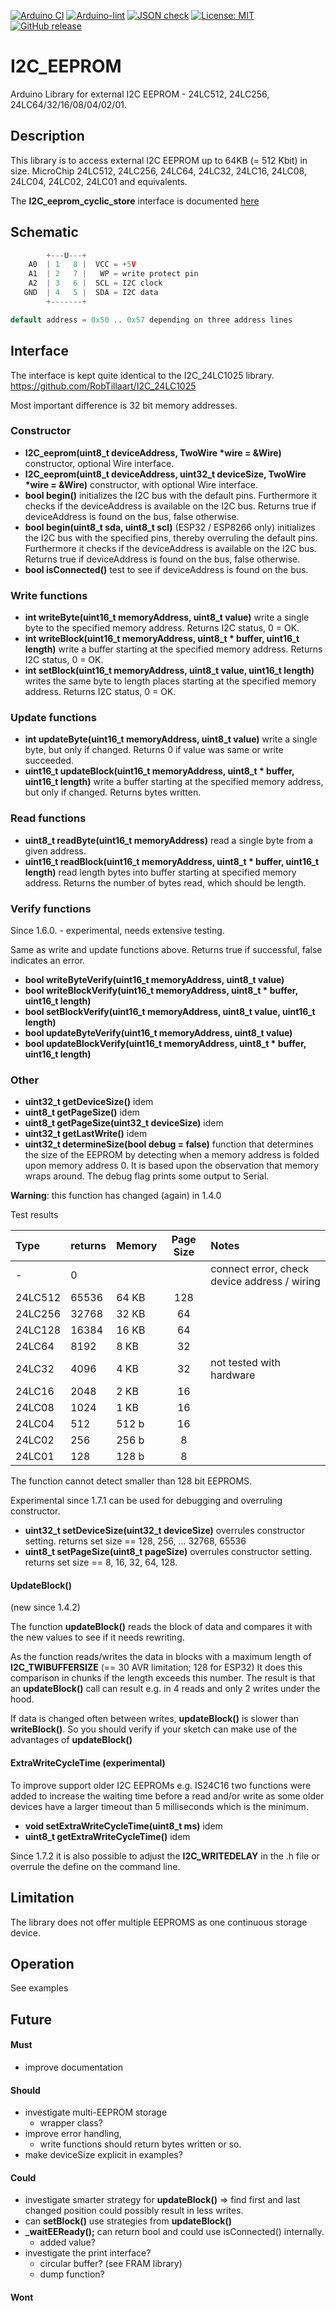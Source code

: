 
[![Arduino CI](https://github.com/RobTillaart/I2C_EEPROM/workflows/Arduino%20CI/badge.svg)](https://github.com/marketplace/actions/arduino_ci)
[![Arduino-lint](https://github.com/RobTillaart/I2C_EEPROM/actions/workflows/arduino-lint.yml/badge.svg)](https://github.com/RobTillaart/I2C_EEPROM/actions/workflows/arduino-lint.yml)
[![JSON check](https://github.com/RobTillaart/I2C_EEPROM/actions/workflows/jsoncheck.yml/badge.svg)](https://github.com/RobTillaart/I2C_EEPROM/actions/workflows/jsoncheck.yml)
[![License: MIT](https://img.shields.io/badge/license-MIT-green.svg)](https://github.com/RobTillaart/I2C_EEPROM/blob/master/LICENSE)
[![GitHub release](https://img.shields.io/github/release/RobTillaart/I2C_EEPROM.svg?maxAge=3600)](https://github.com/RobTillaart/I2C_EEPROM/releases)


# I2C_EEPROM

Arduino Library for external I2C EEPROM - 24LC512, 24LC256, 24LC64/32/16/08/04/02/01.


## Description

This library is to access external I2C EEPROM up to 64KB (= 512 Kbit) in size.
MicroChip 24LC512, 24LC256, 24LC64, 24LC32, 24LC16, 24LC08, 24LC04, 24LC02, 24LC01 and equivalents.


The **I2C_eeprom_cyclic_store** interface is documented [here](README_cyclic_store.md)


## Schematic

```cpp
        +---U---+
    A0  | 1   8 |  VCC = +5V
    A1  | 2   7 |   WP = write protect pin
    A2  | 3   6 |  SCL = I2C clock
   GND  | 4   5 |  SDA = I2C data
        +-------+

default address = 0x50 .. 0x57 depending on three address lines

```


## Interface

The interface is kept quite identical to the I2C_24LC1025 library.
https://github.com/RobTillaart/I2C_24LC1025

Most important difference is 32 bit memory addresses.


### Constructor

- **I2C_eeprom(uint8_t deviceAddress, TwoWire \*wire = &Wire)** constructor, 
optional Wire interface.
- **I2C_eeprom(uint8_t deviceAddress, uint32_t deviceSize, TwoWire \*wire = &Wire)** 
constructor, with optional Wire interface.
- **bool begin()** initializes the I2C bus with the default pins.
Furthermore it checks if the deviceAddress is available on the I2C bus.
Returns true if deviceAddress is found on the bus, false otherwise.
- **bool begin(uint8_t sda, uint8_t scl)** (ESP32 / ESP8266 only)
initializes the I2C bus with the specified pins, thereby overruling the default pins.
Furthermore it checks if the deviceAddress is available on the I2C bus.
Returns true if deviceAddress is found on the bus, false otherwise.
- **bool isConnected()** test to see if deviceAddress is found on the bus.


### Write functions

- **int writeByte(uint16_t memoryAddress, uint8_t value)** write a single byte to 
the specified memory address.
Returns I2C status, 0 = OK.
- **int writeBlock(uint16_t memoryAddress, uint8_t \* buffer, uint16_t length)** 
write a buffer starting at the specified memory address.
 Returns I2C status, 0 = OK.
- **int setBlock(uint16_t memoryAddress, uint8_t value, uint16_t length)** writes 
the same byte to length places starting at the specified memory address.
Returns I2C status, 0 = OK.


### Update functions

- **int updateByte(uint16_t memoryAddress, uint8_t value)** write a single byte, 
but only if changed.
Returns 0 if value was same or write succeeded.
- **uint16_t updateBlock(uint16_t memoryAddress, uint8_t \* buffer, uint16_t length)** 
write a buffer starting at the specified memory address, but only if changed.
Returns bytes written.


### Read functions

- **uint8_t readByte(uint16_t memoryAddress)** read a single byte from a given address.
- **uint16_t readBlock(uint16_t memoryAddress, uint8_t \* buffer, uint16_t length)** 
read length bytes into buffer starting at specified memory address.
Returns the number of bytes read, which should be length.


### Verify functions

Since 1.6.0. - experimental, needs extensive testing.

Same as write and update functions above. Returns true if successful, false indicates an error.

- **bool writeByteVerify(uint16_t memoryAddress, uint8_t value)**
- **bool writeBlockVerify(uint16_t memoryAddress, uint8_t \* buffer,  uint16_t length)**
- **bool setBlockVerify(uint16_t memoryAddress, uint8_t value, uint16_t length)**
- **bool updateByteVerify(uint16_t memoryAddress, uint8_t value)**
- **bool updateBlockVerify(uint16_t memoryAddress, uint8_t \* buffer, uint16_t length)**


### Other

- **uint32_t getDeviceSize()** idem
- **uint8_t  getPageSize()** idem
- **uint8_t  getPageSize(uint32_t deviceSize)** idem
- **uint32_t getLastWrite()** idem
- **uint32_t determineSize(bool debug = false)**
function that determines the size of the EEPROM by detecting when a memory address 
is folded upon memory address 0.
It is based upon the observation that memory wraps around.
The debug flag prints some output to Serial.

**Warning**: this function has changed (again) in 1.4.0

Test results

| Type    | returns |  Memory  | Page Size | Notes |
|:--------|:--------|:---------|:---------:|:------|
|  -      |    0    |          |           | connect error, check device address / wiring |
| 24LC512 |  65536  |  64 KB   |   128     |       |
| 24LC256 |  32768  |  32 KB   |    64     |       |
| 24LC128 |  16384  |  16 KB   |    64     |       |
| 24LC64  |   8192  |   8 KB   |    32     |       |
| 24LC32  |   4096  |   4 KB   |    32     | not tested with hardware |
| 24LC16  |   2048  |   2 KB   |    16     |       |
| 24LC08  |   1024  |   1 KB   |    16     |       |
| 24LC04  |    512  |  512 b   |    16     |       |
| 24LC02  |    256  |  256 b   |     8     |       |
| 24LC01  |    128  |  128 b   |     8     |       |

The function cannot detect smaller than 128 bit EEPROMS.


Experimental since 1.7.1 can be used for debugging and overruling constructor.

- **uint32_t setDeviceSize(uint32_t deviceSize)** overrules constructor setting.
returns set size == 128, 256, ... 32768, 65536
- **uint8_t setPageSize(uint8_t pageSize)** overrules constructor setting.
returns set size == 8, 16, 32, 64, 128.


#### UpdateBlock()

(new since 1.4.2)

The function **updateBlock()** reads the block of data and compares it with the new values to see if it needs rewriting.

As the function reads/writes the data in blocks with a maximum length of **I2C_TWIBUFFERSIZE** 
(== 30 AVR limitation; 128 for ESP32) 
It does this comparison in chunks if the length exceeds this number.
The result is that an **updateBlock()** call can result e.g. in 4 reads and only 2 writes under the hood.

If data is changed often between writes, **updateBlock()** is slower than **writeBlock()**.
So you should verify if your sketch can make use of the advantages of **updateBlock()**


#### ExtraWriteCycleTime (experimental)

To improve support older I2C EEPROMs e.g. IS24C16 two functions were 
added to increase the waiting time before a read and/or write as some 
older devices have a larger timeout
than 5 milliseconds which is the minimum.

- **void     setExtraWriteCycleTime(uint8_t ms)** idem
- **uint8_t  getExtraWriteCycleTime()** idem

Since 1.7.2 it is also possible to adjust the **I2C_WRITEDELAY** in the .h file
or overrule the define on the command line.


## Limitation

The library does not offer multiple EEPROMS as one continuous storage device. 


## Operation

See examples

## Future

#### Must

- improve documentation

#### Should

- investigate multi-EEPROM storage
  - wrapper class?
- improve error handling, 
  - write functions should return bytes written or so.
- make deviceSize explicit in examples?


#### Could

- investigate smarter strategy for **updateBlock()** 
  => find first and last changed position could possibly result in less writes.
- can **setBlock()** use strategies from **updateBlock()**
- **\_waitEEReady();** can return bool and could use isConnected() internally.
  - added value?
- investigate the print interface?
  - circular buffer? (see FRAM library)
  - dump function?

#### Wont

